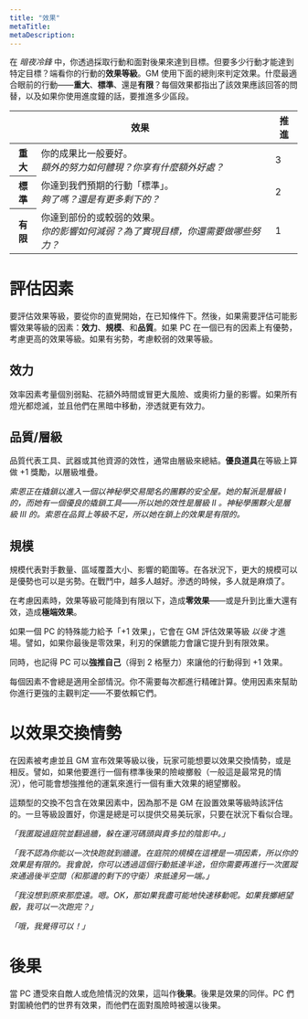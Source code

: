 ```yaml
---
title: "效果"
metaTitle: 
metaDescription: 
---
```


在 _暗夜冷鋒_ 中，你透過採取行動和面對後果來達到目標。但要多少行動才能達到特定目標？端看你的行動的**效果等級**。GM 使用下面的總則來判定效果。什麼最適合眼前的行動——**重大**、**標準**、還是**有限**？每個效果都指出了該效果應該回答的問替，以及如果你使用進度鐘的話，要推進多少區段。

<table style="width:100%;table-layout:auto;" >
<thead>
<tr><th colspan="2">效果</th><th>推進</th></tr>
</thead>
<tbody>
<tr><th>重大</th><td>你的成果比一般要好。<br/><em>額外的努力如何體現？你享有什麼額外好處？</em></td><td>3</td></tr>
<tr><th>標準</th><td>你達到我們預期的行動「標準」。<br/><em>夠了嗎？還是有更多剩下的？</em></td><td>2</td></tr>
<tr><th>有限</th><td>你達到部份的或較弱的效果。<br/><em>你的影響如何減弱？為了實現目標，你還需要做哪些努力？</em></td><td>1</td></tr>
</tbody>
</table>

# 評估因素

要評估效果等級，要從你的直覺開始，在已知條件下。然後，如果需要評估可能影響效果等級的因素：**效力**、**規模**、和**品質**。如果 PC 在一個已有的因素上有優勢，考慮更高的效果等級。如果有劣勢，考慮較弱的效果等級。

## 效力

效率因素考量個別弱點、花額外時間或冒更大風險、或奧術力量的影響。如果所有燈光都熄滅，並且他們在黑暗中移動，滲透就更有效力。

## 品質/層級

品質代表工具、武器或其他資源的效性，通常由層級來總結。**優良道具**在等級上算做 +1 獎勵，以層級堆疊。

_索恩正在撬鎖以進入一個以神秘學交易聞名的團夥的安全屋。她的幫派是層級 I 的，而她有一個優良的撬鎖工具——所以她的效性是層級  II 。神秘學團夥火是層級 III 的。索恩在品質上等級不足，所以她在鎖上的效果是有限的。_

## 規模

規模代表對手數量、區域覆蓋大小、影響的範圍等。在各狀況下，更大的規模可以是優勢也可以是劣勢。在戰鬥中，越多人越好。滲透的時候，多人就是麻煩了。

在考慮因素時，效果等級可能降到有限以下，造成**零效果**——或是升到比重大還有效，造成**極端效果**。

如果一個 PC 的特殊能力給予「+1 效果」，它會在 GM 評估效果等級 _以後_ 才進場。譬如，如果你最後是零效果，利刃的<span class="game-term">保鑣</span>能力會讓它提升到有限效果。

同時，也記得 PC 可以**強推自己**（得到 2 格壓力）來讓他的行動得到 +1 效果。

每個因素不會總是適用全部情況。你不需要每次都進行精確計算。使用因素來幫助你進行更強的主觀判定——不要依賴它們。

# 以效果交換情勢

在因素被考慮並且 GM 宣布效果等級以後，玩家可能想要以效果交換情勢，或是相反。譬如，如果他要進行一個有標準後果的險峻擲骰（一般這是最常見的情況），他可能會想強推他的運氣來進行一個有重大效果的絕望擲骰。

這類型的交換不包含在效果因素中，因為那不是 GM 在設置效果等級時該評估的。一旦等級設置好，你還是總是可以提供交易美玩家，只要在狀況下看似合理。

_「我匿蹤過庭院並翻過牆，躲在運河碼頭與貢多拉的陰影中。」_

_「我不認為你能以一次快跑就到牆邊。在庭院的規模在這裡是一項因素，所以你的效果是有限的。我會說，你可以透過這個行動抵達半途，但你需要再進行一次匿蹤來通過後半空間（和那邊的剩下的守衛）來抵達另一端。」_

_「我沒想到原來那麼遠。嗯。OK，那如果我盡可能地快速移動呢。如果我擲絕望骰，我可以一次跑完？」_

_「哦，我覺得可以！」_

# 後果

當 PC 遭受來自敵人或危險情況的效果，這叫作**後果**。後果是效果的同伴。PC 們對圍繞他們的世界有效果，而他們在面對風險時被還以後果。